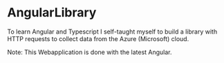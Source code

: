 # AngularLibrary
To learn Angular and Typescript I self-taught myself to build a library with HTTP requests to collect data from the Azure (Microsoft) cloud.

Note: This Webapplication is done with the latest Angular.
